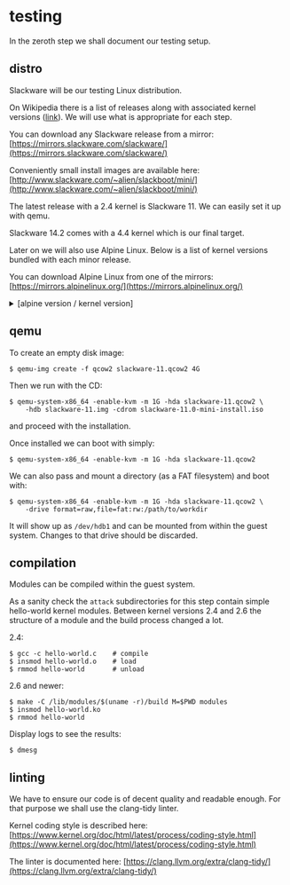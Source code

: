 # testing

In the zeroth step we shall document our testing setup.


## distro

Slackware will be our testing Linux distribution.

On Wikipedia there is a list of releases along with associated kernel versions ([link](https://en.wikipedia.org/wiki/Slackware#Releases)).
We will use what is appropriate for each step.

You can download any Slackware release from a mirror: [https://mirrors.slackware.com/slackware/](https://mirrors.slackware.com/slackware/)

Conveniently small install images are available here: [http://www.slackware.com/~alien/slackboot/mini/](http://www.slackware.com/~alien/slackboot/mini/)

The latest release with a 2.4 kernel is Slackware 11. We can easily set it up with qemu.

Slackware 14.2 comes with a 4.4 kernel which is our final target.

Later on we will also use Alpine Linux.
Below is a list of kernel versions bundled with each minor release.

You can download Alpine Linux from one of the mirrors: [https://mirrors.alpinelinux.org/](https://mirrors.alpinelinux.org/)

<details>
<summary>[alpine version / kernel version]</summary>

| alpine | kernel      |
|--------|-------------|
| 2.1    | 2.6         |
| 2.2    | 2.6         |
| 2.3    | 3.0         |
| 2.4    | 3.4         |
| 2.5    | 3.6         |
| 2.6    | 3.10        |
| 2.7    | 3.10        |
| 3.0    | 3.14        |
| 3.1    | 3.14        |
| 3.2    | 3.18        |
| 3.3    | 4.1         |
| 3.4    | 4.4 (SLTS)  |
| 3.5    | 4.4 (SLTS)  |
| 3.6    | 4.9         |
| 3.7    | 4.9         |
| 3.8    | 4.14        |
| 3.9    | 4.19 (SLTS) |
| 3.10   | 4.19 (SLTS) |
| 3.11   | 5.4         |
| 3.12   | 5.4         |
| 3.13   | 5.10 (SLTS) |
| 3.14   | 5.10 (SLTS) |
| 3.15   | 5.15        |
</details>


## qemu

To create an empty disk image:
```
$ qemu-img create -f qcow2 slackware-11.qcow2 4G
```

Then we run with the CD:
```
$ qemu-system-x86_64 -enable-kvm -m 1G -hda slackware-11.qcow2 \
	-hdb slackware-11.img -cdrom slackware-11.0-mini-install.iso
```
and proceed with the installation.


Once installed we can boot with simply:
```
$ qemu-system-x86_64 -enable-kvm -m 1G -hda slackware-11.qcow2
```

We can also pass and mount a directory (as a FAT filesystem) and boot with:
```
$ qemu-system-x86_64 -enable-kvm -m 1G -hda slackware-11.qcow2 \
	-drive format=raw,file=fat:rw:/path/to/workdir
```
It will show up as `/dev/hdb1` and can be mounted from within the guest system.
Changes to that drive should be discarded.


## compilation

Modules can be compiled within the guest system.

As a sanity check the `attack` subdirectories for this step contain simple hello-world kernel modules.
Between kernel versions 2.4 and 2.6 the structure of a module and the build process changed a lot.

2.4:
```
$ gcc -c hello-world.c    # compile
$ insmod hello-world.o    # load
$ rmmod hello-world       # unload
```

2.6 and newer:
```
$ make -C /lib/modules/$(uname -r)/build M=$PWD modules
$ insmod hello-world.ko
$ rmmod hello-world
```

Display logs to see the results:
```
$ dmesg
```


## linting

We have to ensure our code is of decent quality and readable enough. For that purpose we shall use the clang-tidy linter.

Kernel coding style is described here: [https://www.kernel.org/doc/html/latest/process/coding-style.html](https://www.kernel.org/doc/html/latest/process/coding-style.html)

The linter is documented here: [https://clang.llvm.org/extra/clang-tidy/](https://clang.llvm.org/extra/clang-tidy/)


